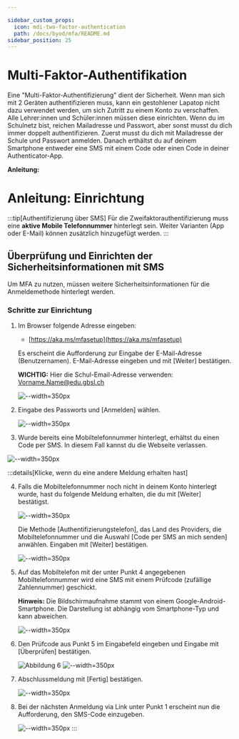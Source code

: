 ```yaml
---

sidebar_custom_props:
  icon: mdi-two-factor-authentication
  path: /docs/byod/mfa/README.md
sidebar_position: 25
---
```


# Multi-Faktor-Authentifikation

Eine "Multi-Faktor-Authentifizierung" dient der Sicherheit. Wenn man sich mit 2 Geräten authentifizieren muss, kann ein gestohlener Lapatop nicht dazu verwendet werden, um sich Zutritt zu einem Konto zu verschaffen. Alle Lehrer:innen und Schüler:innen müssen diese einrichten. Wenn du im Schulnetz bist, reichen Mailadresse und Passwort, aber sonst musst du dich immer doppelt authentifizieren.
Zuerst musst du dich mit Mailadresse der Schule und Passwort anmelden.
Danach erthältst du auf deinem Smartphone entweder eine SMS mit einem Code oder einen Code in deiner Authenticator-App.

**Anleitung:**

# Anleitung: Einrichtung 

:::tip[Authentifizierung über SMS]
Für die Zweifaktorauthentifizierung muss eine **aktive Mobile Telefonnummer** hinterlegt sein. Weiter Varianten (App oder E-Mail) können zusätzlich hinzugefügt werden.
:::

## Überprüfung und Einrichten der Sicherheitsinformationen mit SMS

Um MFA zu nutzen, müssen weitere Sicherheitsinformationen für die Anmeldemethode hinterlegt werden. 


### Schritte zur Einrichtung

1. Im Browser folgende Adresse eingeben:
   - [https://aka.ms/mfasetup](https://aka.ms/mfasetup)

   Es erscheint die Aufforderung zur Eingabe der E-Mail-Adresse (Benutzernamen). E-Mail-Adresse eingeben und mit [Weiter] bestätigen.

   **WICHTIG:** Hier die Schul-Email-Adresse verwenden: Vorname.Name@edu.gbsl.ch

   ![--width=350px](../mfa/mfa1.jpg)

2. Eingabe des Passworts und [Anmelden] wählen.

   ![--width=350px](../mfa/mfa2.jpg)

3. Wurde bereits eine Mobiltelefonnummer hinterlegt, erhältst du einen Code per SMS. In diesem Fall kannst du die Webseite verlassen.

![--width=350px](../mfa/mfa8.jpg)

:::details[Klicke, wenn du eine andere Meldung erhalten hast]  

4. Falls die Mobiltelefonnummer noch nicht in deinem Konto hinterlegt wurde, hast du folgende Meldung erhalten, die du mit [Weiter] bestätigst.

   ![--width=350px](../mfa/mfa3.jpg)

   Die Methode [Authentifizierungstelefon], das Land des Providers, die Mobiltelefonnummer und die Auswahl [Code per SMS an mich senden] anwählen. Eingaben mit [Weiter] bestätigen.

   ![--width=350px](../mfa/mfa4.jpg)

5. Auf das Mobiltelefon mit der unter Punkt 4 angegebenen Mobiltelefonnummer wird eine SMS mit einem Prüfcode (zufällige Zahlennummer) geschickt.

   **Hinweis:** Die Bildschirmaufnahme stammt von einem Google-Android-Smartphone. Die Darstellung ist abhängig vom Smartphone-Typ und kann abweichen.

   ![--width=350px](../mfa/mfa5.jpg)

6. Den Prüfcode aus Punkt 5 im Eingabefeld eingeben und Eingabe mit [Überprüfen] bestätigen.

   ![Abbildung 6](https://aka.ms/mfasetup)
   ![--width=350px](../mfa/mfa6.jpg)

7. Abschlussmeldung mit [Fertig] bestätigen.

   ![--width=350px](../mfa/mfa7.jpg)

8. Bei der nächsten Anmeldung via Link unter Punkt 1 erscheint nun die Aufforderung, den SMS-Code einzugeben.

   ![--width=350px](../mfa/mfa8.jpg)
:::

